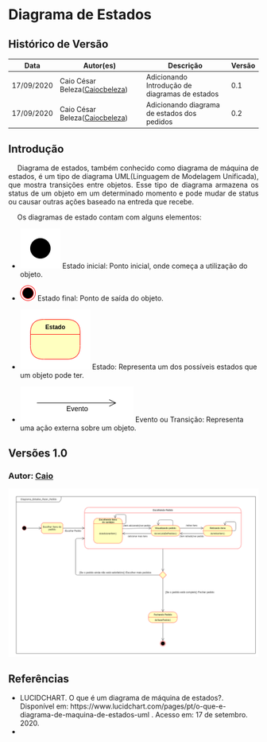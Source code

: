 # Diagrama de Estados
## Histórico de Versão

<table>
  <thead>
    <tr>
      <th>Data</th>
      <th>Autor(es)</th>   
      <th>Descrição</th>
      <th>Versão</th>  
    </tr>
  </thead>
  <tbody>
    <tr>
      <td>17/09/2020</td>
      <td>Caio César Beleza(<a target="blank" href="https://github.com/Caiocbeleza">Caiocbeleza</a>)</td>
      <td>Adicionando Introdução de diagramas de estados</td>
      <td>
     0.1  
      </td>
    </tr>
    <tr>
      <td>17/09/2020</td>
      <td>Caio César Beleza(<a target="blank" href="https://github.com/Caiocbeleza">Caiocbeleza</a>)</td>
      <td>Adicionando diagrama de estados dos pedidos</td>
      <td>
     0.2  
      </td>
    </tr>
  </tbody>
</table>

## Introdução

<p align="justify">&emsp;
Diagrama de estados, também conhecido como diagrama de máquina de estados, é um tipo de diagrama UML(Linguagem de Modelagem Unificada), que mostra transições entre objetos. Esse tipo de diagrama armazena os status de um objeto em um determinado momento e pode mudar de status ou causar outras ações baseado na entreda que recebe.
</p>
<p align="justify">&emsp;
Os diagramas de estado contam com alguns elementos:
<ul>
<li>

![Estado Inicial](../../images/UML/EstadoInicial.png)
Estado inicial: Ponto inicial, onde começa a utilização do objeto.</li>
<li>

![Estado Inicial](../../images/UML/EstadoFinal.png)
Estado final: Ponto de saída do objeto.</li>

<li>

![Estado Inicial](../../images/UML/Estado.png)
Estado: Representa um dos possíveis estados que um objeto pode ter.</li>

<li>

![Estado Inicial](../../images/UML/Evento.png)
Evento ou Transição: Representa uma ação externa sobre um objeto.</li>
</ul>
</p>

## Versões 1.0

### Autor: [Caio](https://github.com/Caiocbeleza)

![Diagrama estados pedidos](../../images/UML/DiagramaEstadoPedido.png)

## Referências
<ul>
<li>LUCIDCHART.
O que é um diagrama de máquina de estados?. Disponível em: https://www.lucidchart.com/pages/pt/o-que-e-diagrama-de-maquina-de-estados-uml . Acesso em: 17 de setembro. 2020. </li>
<li></li>
</ul>
